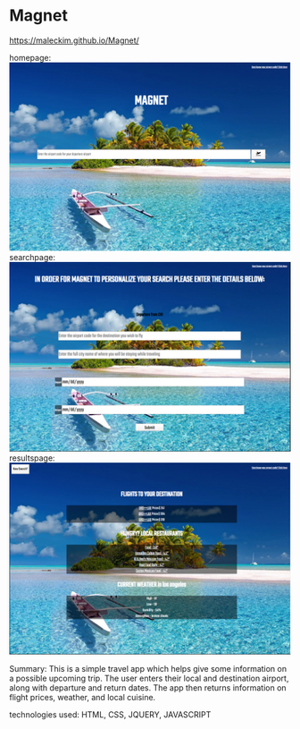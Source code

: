 # Magnet

https://maleckim.github.io/Magnet/

homepage:
<img src='https://github.com/maleckim/Magnet/raw/master/images/HomePage.PNG'>
searchpage:
<img src='https://github.com/maleckim/Magnet/raw/master/images/SearchParameters.PNG'>
resultspage:
<img src='https://github.com/maleckim/Magnet/raw/master/images/Results.PNG'>


Summary: This is a simple travel app which helps give some information on a possible upcoming trip. The user enters their local and destination airport, along with departure and return dates. The app then returns information on flight prices, weather, and local cuisine. 

technologies used: HTML, CSS, JQUERY, JAVASCRIPT

